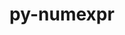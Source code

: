 ---
title: "py-numexpr"
layout: cache
categories: [package, develop-2024-03-24]
meta: {"versions": ["2.8.4"], "compilers": ["apple-clang@=15.0.0", "gcc@=11.1.0", "gcc@=11.4.0", "gcc@=7.5.0", "gcc@=9.4.0", "oneapi@=2024.0.0"], "oss": ["ubuntu18.04", "ubuntu20.04", "ubuntu22.04", "ventura"], "platforms": ["darwin", "linux"], "targets": ["aarch64", "neoverse_v1", "neoverse_v2", "ppc64le", "x86_64_v3"], "stacks": ["data-vis-sdk", "e4s", "e4s-neoverse-v2", "e4s-neoverse_v1", "e4s-oneapi", "e4s-power", "e4s-rocm-external", "ml-darwin-aarch64-mps", "ml-linux-x86_64-cpu", "ml-linux-x86_64-cuda", "ml-linux-x86_64-rocm", "radiuss", "root"], "num_specs": 29, "num_specs_by_stack": {"root": 29, "ml-darwin-aarch64-mps": 2, "radiuss": 1, "e4s-power": 4, "data-vis-sdk": 2, "e4s-neoverse_v1": 4, "e4s-neoverse-v2": 4, "e4s-rocm-external": 1, "e4s": 5, "ml-linux-x86_64-rocm": 2, "ml-linux-x86_64-cpu": 3, "ml-linux-x86_64-cuda": 3, "e4s-oneapi": 3}}
spec_details: [{"hash": "u5qb2getpbqe43nj6p6zt2fllfwpxbqu", "compiler": "apple-clang@=15.0.0", "versions": ["2.8.4"], "os": "ventura", "platform": "darwin", "target": "aarch64", "variants": ["build_system=python_pip"], "stacks": ["root", "ml-darwin-aarch64-mps"], "size": "-", "tarball": "https://binaries.spack.io/develop-2024-03-24/build_cache/darwin-ventura-aarch64/apple-clang-15.0.0/py-numexpr-2.8.4/darwin-ventura-aarch64-apple-clang-15.0.0-py-numexpr-2.8.4-u5qb2getpbqe43nj6p6zt2fllfwpxbqu.spack"}, {"hash": "ahshizkl5a4zoih5jgak6wabqowbycnu", "compiler": "apple-clang@=15.0.0", "versions": ["2.8.4"], "os": "ventura", "platform": "darwin", "target": "aarch64", "variants": ["build_system=python_pip"], "stacks": ["root", "ml-darwin-aarch64-mps"], "size": "-", "tarball": "https://binaries.spack.io/develop-2024-03-24/build_cache/darwin-ventura-aarch64/apple-clang-15.0.0/py-numexpr-2.8.4/darwin-ventura-aarch64-apple-clang-15.0.0-py-numexpr-2.8.4-ahshizkl5a4zoih5jgak6wabqowbycnu.spack"}, {"hash": "lqfog657rl5ruelcmk3y6pvhypedhnxy", "compiler": "gcc@=7.5.0", "versions": ["2.8.4"], "os": "ubuntu18.04", "platform": "linux", "target": "x86_64_v3", "variants": ["build_system=python_pip"], "stacks": ["radiuss", "root"], "size": "-", "tarball": "https://binaries.spack.io/develop-2024-03-24/build_cache/linux-ubuntu18.04-x86_64_v3/gcc-7.5.0/py-numexpr-2.8.4/linux-ubuntu18.04-x86_64_v3-gcc-7.5.0-py-numexpr-2.8.4-lqfog657rl5ruelcmk3y6pvhypedhnxy.spack"}, {"hash": "z6ry7j4mfwfrcljbb2jrbftzgukeyouv", "compiler": "gcc@=9.4.0", "versions": ["2.8.4"], "os": "ubuntu20.04", "platform": "linux", "target": "ppc64le", "variants": ["build_system=python_pip"], "stacks": ["e4s-power", "root"], "size": "-", "tarball": "https://binaries.spack.io/develop-2024-03-24/build_cache/linux-ubuntu20.04-ppc64le/gcc-9.4.0/py-numexpr-2.8.4/linux-ubuntu20.04-ppc64le-gcc-9.4.0-py-numexpr-2.8.4-z6ry7j4mfwfrcljbb2jrbftzgukeyouv.spack"}, {"hash": "6g3rhlunzu5i2t6gil7n2cxsw5fo5kly", "compiler": "gcc@=9.4.0", "versions": ["2.8.4"], "os": "ubuntu20.04", "platform": "linux", "target": "ppc64le", "variants": ["build_system=python_pip"], "stacks": ["e4s-power", "root"], "size": "-", "tarball": "https://binaries.spack.io/develop-2024-03-24/build_cache/linux-ubuntu20.04-ppc64le/gcc-9.4.0/py-numexpr-2.8.4/linux-ubuntu20.04-ppc64le-gcc-9.4.0-py-numexpr-2.8.4-6g3rhlunzu5i2t6gil7n2cxsw5fo5kly.spack"}, {"hash": "jvlggdeifcb47ugfmcmhzvlqt6dkj6a4", "compiler": "gcc@=9.4.0", "versions": ["2.8.4"], "os": "ubuntu20.04", "platform": "linux", "target": "ppc64le", "variants": ["build_system=python_pip"], "stacks": ["e4s-power", "root"], "size": "-", "tarball": "https://binaries.spack.io/develop-2024-03-24/build_cache/linux-ubuntu20.04-ppc64le/gcc-9.4.0/py-numexpr-2.8.4/linux-ubuntu20.04-ppc64le-gcc-9.4.0-py-numexpr-2.8.4-jvlggdeifcb47ugfmcmhzvlqt6dkj6a4.spack"}, {"hash": "clzamipf6kwmdnkpfjs7lrwg3n2jitmo", "compiler": "gcc@=9.4.0", "versions": ["2.8.4"], "os": "ubuntu20.04", "platform": "linux", "target": "ppc64le", "variants": ["build_system=python_pip"], "stacks": ["e4s-power", "root"], "size": "-", "tarball": "https://binaries.spack.io/develop-2024-03-24/build_cache/linux-ubuntu20.04-ppc64le/gcc-9.4.0/py-numexpr-2.8.4/linux-ubuntu20.04-ppc64le-gcc-9.4.0-py-numexpr-2.8.4-clzamipf6kwmdnkpfjs7lrwg3n2jitmo.spack"}, {"hash": "mifqdw3bki6y255eytbwy5y3blglogdp", "compiler": "gcc@=11.1.0", "versions": ["2.8.4"], "os": "ubuntu20.04", "platform": "linux", "target": "x86_64_v3", "variants": ["build_system=python_pip"], "stacks": ["data-vis-sdk", "root"], "size": "-", "tarball": "https://binaries.spack.io/develop-2024-03-24/build_cache/linux-ubuntu20.04-x86_64_v3/gcc-11.1.0/py-numexpr-2.8.4/linux-ubuntu20.04-x86_64_v3-gcc-11.1.0-py-numexpr-2.8.4-mifqdw3bki6y255eytbwy5y3blglogdp.spack"}, {"hash": "ygobqyzhmif27dysovqwbbgdqiraonkz", "compiler": "gcc@=11.1.0", "versions": ["2.8.4"], "os": "ubuntu20.04", "platform": "linux", "target": "x86_64_v3", "variants": ["build_system=python_pip"], "stacks": ["data-vis-sdk", "root"], "size": "-", "tarball": "https://binaries.spack.io/develop-2024-03-24/build_cache/linux-ubuntu20.04-x86_64_v3/gcc-11.1.0/py-numexpr-2.8.4/linux-ubuntu20.04-x86_64_v3-gcc-11.1.0-py-numexpr-2.8.4-ygobqyzhmif27dysovqwbbgdqiraonkz.spack"}, {"hash": "csfls7scopqjhy7tgmecpbb6lkqxerpw", "compiler": "gcc@=11.4.0", "versions": ["2.8.4"], "os": "ubuntu22.04", "platform": "linux", "target": "neoverse_v1", "variants": ["build_system=python_pip"], "stacks": ["e4s-neoverse_v1", "root"], "size": "-", "tarball": "https://binaries.spack.io/develop-2024-03-24/build_cache/linux-ubuntu22.04-neoverse_v1/gcc-11.4.0/py-numexpr-2.8.4/linux-ubuntu22.04-neoverse_v1-gcc-11.4.0-py-numexpr-2.8.4-csfls7scopqjhy7tgmecpbb6lkqxerpw.spack"}, {"hash": "kgdzmakpu3mankydyctgltgqnrlxeill", "compiler": "gcc@=11.4.0", "versions": ["2.8.4"], "os": "ubuntu22.04", "platform": "linux", "target": "neoverse_v1", "variants": ["build_system=python_pip"], "stacks": ["e4s-neoverse_v1", "root"], "size": "-", "tarball": "https://binaries.spack.io/develop-2024-03-24/build_cache/linux-ubuntu22.04-neoverse_v1/gcc-11.4.0/py-numexpr-2.8.4/linux-ubuntu22.04-neoverse_v1-gcc-11.4.0-py-numexpr-2.8.4-kgdzmakpu3mankydyctgltgqnrlxeill.spack"}, {"hash": "w2y5t756wnip24ojtaruxhh3opmj5hj5", "compiler": "gcc@=11.4.0", "versions": ["2.8.4"], "os": "ubuntu22.04", "platform": "linux", "target": "neoverse_v1", "variants": ["build_system=python_pip"], "stacks": ["e4s-neoverse_v1", "root"], "size": "-", "tarball": "https://binaries.spack.io/develop-2024-03-24/build_cache/linux-ubuntu22.04-neoverse_v1/gcc-11.4.0/py-numexpr-2.8.4/linux-ubuntu22.04-neoverse_v1-gcc-11.4.0-py-numexpr-2.8.4-w2y5t756wnip24ojtaruxhh3opmj5hj5.spack"}, {"hash": "ljhiyakot22ecuwivin3avn4d3u37xkk", "compiler": "gcc@=11.4.0", "versions": ["2.8.4"], "os": "ubuntu22.04", "platform": "linux", "target": "neoverse_v1", "variants": ["build_system=python_pip"], "stacks": ["e4s-neoverse_v1", "root"], "size": "-", "tarball": "https://binaries.spack.io/develop-2024-03-24/build_cache/linux-ubuntu22.04-neoverse_v1/gcc-11.4.0/py-numexpr-2.8.4/linux-ubuntu22.04-neoverse_v1-gcc-11.4.0-py-numexpr-2.8.4-ljhiyakot22ecuwivin3avn4d3u37xkk.spack"}, {"hash": "byjnxke74auc3eluxv3atwnqcgw6ubfv", "compiler": "gcc@=11.4.0", "versions": ["2.8.4"], "os": "ubuntu22.04", "platform": "linux", "target": "neoverse_v2", "variants": ["build_system=python_pip"], "stacks": ["e4s-neoverse-v2", "root"], "size": "-", "tarball": "https://binaries.spack.io/develop-2024-03-24/build_cache/linux-ubuntu22.04-neoverse_v2/gcc-11.4.0/py-numexpr-2.8.4/linux-ubuntu22.04-neoverse_v2-gcc-11.4.0-py-numexpr-2.8.4-byjnxke74auc3eluxv3atwnqcgw6ubfv.spack"}, {"hash": "cpkmkur222yjjxhegtpzwhoysmqcdhfn", "compiler": "gcc@=11.4.0", "versions": ["2.8.4"], "os": "ubuntu22.04", "platform": "linux", "target": "neoverse_v2", "variants": ["build_system=python_pip"], "stacks": ["e4s-neoverse-v2", "root"], "size": "-", "tarball": "https://binaries.spack.io/develop-2024-03-24/build_cache/linux-ubuntu22.04-neoverse_v2/gcc-11.4.0/py-numexpr-2.8.4/linux-ubuntu22.04-neoverse_v2-gcc-11.4.0-py-numexpr-2.8.4-cpkmkur222yjjxhegtpzwhoysmqcdhfn.spack"}, {"hash": "4n4x2s5h6sdnyx5hfcjtsnjkmsq2preu", "compiler": "gcc@=11.4.0", "versions": ["2.8.4"], "os": "ubuntu22.04", "platform": "linux", "target": "neoverse_v2", "variants": ["build_system=python_pip"], "stacks": ["e4s-neoverse-v2", "root"], "size": "-", "tarball": "https://binaries.spack.io/develop-2024-03-24/build_cache/linux-ubuntu22.04-neoverse_v2/gcc-11.4.0/py-numexpr-2.8.4/linux-ubuntu22.04-neoverse_v2-gcc-11.4.0-py-numexpr-2.8.4-4n4x2s5h6sdnyx5hfcjtsnjkmsq2preu.spack"}, {"hash": "ho5wbfrsgyytka33qrwat3n33gi2zaat", "compiler": "gcc@=11.4.0", "versions": ["2.8.4"], "os": "ubuntu22.04", "platform": "linux", "target": "neoverse_v2", "variants": ["build_system=python_pip"], "stacks": ["e4s-neoverse-v2", "root"], "size": "-", "tarball": "https://binaries.spack.io/develop-2024-03-24/build_cache/linux-ubuntu22.04-neoverse_v2/gcc-11.4.0/py-numexpr-2.8.4/linux-ubuntu22.04-neoverse_v2-gcc-11.4.0-py-numexpr-2.8.4-ho5wbfrsgyytka33qrwat3n33gi2zaat.spack"}, {"hash": "5z7f5jucwzd6p4fa5u2bor343p6t4c6b", "compiler": "gcc@=11.4.0", "versions": ["2.8.4"], "os": "ubuntu22.04", "platform": "linux", "target": "x86_64_v3", "variants": ["build_system=python_pip"], "stacks": ["e4s-rocm-external", "root"], "size": "-", "tarball": "https://binaries.spack.io/develop-2024-03-24/build_cache/linux-ubuntu22.04-x86_64_v3/gcc-11.4.0/py-numexpr-2.8.4/linux-ubuntu22.04-x86_64_v3-gcc-11.4.0-py-numexpr-2.8.4-5z7f5jucwzd6p4fa5u2bor343p6t4c6b.spack"}, {"hash": "q24ycxf7jjc52icfs275askuoezavc5f", "compiler": "gcc@=11.4.0", "versions": ["2.8.4"], "os": "ubuntu22.04", "platform": "linux", "target": "x86_64_v3", "variants": ["build_system=python_pip"], "stacks": ["e4s", "root"], "size": "-", "tarball": "https://binaries.spack.io/develop-2024-03-24/build_cache/linux-ubuntu22.04-x86_64_v3/gcc-11.4.0/py-numexpr-2.8.4/linux-ubuntu22.04-x86_64_v3-gcc-11.4.0-py-numexpr-2.8.4-q24ycxf7jjc52icfs275askuoezavc5f.spack"}, {"hash": "jfg4utzduivdy5kwgjfm3aqf4b6mcuti", "compiler": "gcc@=11.4.0", "versions": ["2.8.4"], "os": "ubuntu22.04", "platform": "linux", "target": "x86_64_v3", "variants": ["build_system=python_pip"], "stacks": ["e4s", "root"], "size": "-", "tarball": "https://binaries.spack.io/develop-2024-03-24/build_cache/linux-ubuntu22.04-x86_64_v3/gcc-11.4.0/py-numexpr-2.8.4/linux-ubuntu22.04-x86_64_v3-gcc-11.4.0-py-numexpr-2.8.4-jfg4utzduivdy5kwgjfm3aqf4b6mcuti.spack"}, {"hash": "upysx25vpept7qawt32nljoyaudbmxp7", "compiler": "gcc@=11.4.0", "versions": ["2.8.4"], "os": "ubuntu22.04", "platform": "linux", "target": "x86_64_v3", "variants": ["build_system=python_pip"], "stacks": ["e4s", "root"], "size": "-", "tarball": "https://binaries.spack.io/develop-2024-03-24/build_cache/linux-ubuntu22.04-x86_64_v3/gcc-11.4.0/py-numexpr-2.8.4/linux-ubuntu22.04-x86_64_v3-gcc-11.4.0-py-numexpr-2.8.4-upysx25vpept7qawt32nljoyaudbmxp7.spack"}, {"hash": "4rxev5zvnsqunoiq3vvuktjc5aara7ge", "compiler": "gcc@=11.4.0", "versions": ["2.8.4"], "os": "ubuntu22.04", "platform": "linux", "target": "x86_64_v3", "variants": ["build_system=python_pip"], "stacks": ["e4s", "root"], "size": "-", "tarball": "https://binaries.spack.io/develop-2024-03-24/build_cache/linux-ubuntu22.04-x86_64_v3/gcc-11.4.0/py-numexpr-2.8.4/linux-ubuntu22.04-x86_64_v3-gcc-11.4.0-py-numexpr-2.8.4-4rxev5zvnsqunoiq3vvuktjc5aara7ge.spack"}, {"hash": "373ql2tvhrj5pvry3edb3j4366htynb5", "compiler": "gcc@=11.4.0", "versions": ["2.8.4"], "os": "ubuntu22.04", "platform": "linux", "target": "x86_64_v3", "variants": ["build_system=python_pip"], "stacks": ["ml-linux-x86_64-rocm", "ml-linux-x86_64-cpu", "root", "ml-linux-x86_64-cuda"], "size": "-", "tarball": "https://binaries.spack.io/develop-2024-03-24/build_cache/linux-ubuntu22.04-x86_64_v3/gcc-11.4.0/py-numexpr-2.8.4/linux-ubuntu22.04-x86_64_v3-gcc-11.4.0-py-numexpr-2.8.4-373ql2tvhrj5pvry3edb3j4366htynb5.spack"}, {"hash": "hd5esrz2cmd5mvoueucos4mlf6u3f6im", "compiler": "gcc@=11.4.0", "versions": ["2.8.4"], "os": "ubuntu22.04", "platform": "linux", "target": "x86_64_v3", "variants": ["build_system=python_pip"], "stacks": ["ml-linux-x86_64-cpu", "root", "ml-linux-x86_64-cuda"], "size": "-", "tarball": "https://binaries.spack.io/develop-2024-03-24/build_cache/linux-ubuntu22.04-x86_64_v3/gcc-11.4.0/py-numexpr-2.8.4/linux-ubuntu22.04-x86_64_v3-gcc-11.4.0-py-numexpr-2.8.4-hd5esrz2cmd5mvoueucos4mlf6u3f6im.spack"}, {"hash": "6n7bryxepiuazr6kfk7v4a7woxaivbzu", "compiler": "gcc@=11.4.0", "versions": ["2.8.4"], "os": "ubuntu22.04", "platform": "linux", "target": "x86_64_v3", "variants": ["build_system=python_pip"], "stacks": ["ml-linux-x86_64-rocm", "ml-linux-x86_64-cpu", "root", "ml-linux-x86_64-cuda"], "size": "-", "tarball": "https://binaries.spack.io/develop-2024-03-24/build_cache/linux-ubuntu22.04-x86_64_v3/gcc-11.4.0/py-numexpr-2.8.4/linux-ubuntu22.04-x86_64_v3-gcc-11.4.0-py-numexpr-2.8.4-6n7bryxepiuazr6kfk7v4a7woxaivbzu.spack"}, {"hash": "a7p33mkbwkfzd3dmmy3xvj5vwvw5fnhi", "compiler": "gcc@=11.4.0", "versions": ["2.8.4"], "os": "ubuntu22.04", "platform": "linux", "target": "x86_64_v3", "variants": ["build_system=python_pip"], "stacks": ["e4s", "root"], "size": "-", "tarball": "https://binaries.spack.io/develop-2024-03-24/build_cache/linux-ubuntu22.04-x86_64_v3/gcc-11.4.0/py-numexpr-2.8.4/linux-ubuntu22.04-x86_64_v3-gcc-11.4.0-py-numexpr-2.8.4-a7p33mkbwkfzd3dmmy3xvj5vwvw5fnhi.spack"}, {"hash": "bgimj2ekgsm2lk6jyidby7dlswsmq2v3", "compiler": "oneapi@=2024.0.0", "versions": ["2.8.4"], "os": "ubuntu22.04", "platform": "linux", "target": "x86_64_v3", "variants": ["build_system=python_pip"], "stacks": ["e4s-oneapi", "root"], "size": "-", "tarball": "https://binaries.spack.io/develop-2024-03-24/build_cache/linux-ubuntu22.04-x86_64_v3/oneapi-2024.0.0/py-numexpr-2.8.4/linux-ubuntu22.04-x86_64_v3-oneapi-2024.0.0-py-numexpr-2.8.4-bgimj2ekgsm2lk6jyidby7dlswsmq2v3.spack"}, {"hash": "cfzxulkva6wtnvwrydbz3ltnbi7trwgd", "compiler": "oneapi@=2024.0.0", "versions": ["2.8.4"], "os": "ubuntu22.04", "platform": "linux", "target": "x86_64_v3", "variants": ["build_system=python_pip"], "stacks": ["e4s-oneapi", "root"], "size": "-", "tarball": "https://binaries.spack.io/develop-2024-03-24/build_cache/linux-ubuntu22.04-x86_64_v3/oneapi-2024.0.0/py-numexpr-2.8.4/linux-ubuntu22.04-x86_64_v3-oneapi-2024.0.0-py-numexpr-2.8.4-cfzxulkva6wtnvwrydbz3ltnbi7trwgd.spack"}, {"hash": "vq2ugvrcss2jxaibl4codh3sd3rfo27k", "compiler": "oneapi@=2024.0.0", "versions": ["2.8.4"], "os": "ubuntu22.04", "platform": "linux", "target": "x86_64_v3", "variants": ["build_system=python_pip"], "stacks": ["e4s-oneapi", "root"], "size": "-", "tarball": "https://binaries.spack.io/develop-2024-03-24/build_cache/linux-ubuntu22.04-x86_64_v3/oneapi-2024.0.0/py-numexpr-2.8.4/linux-ubuntu22.04-x86_64_v3-oneapi-2024.0.0-py-numexpr-2.8.4-vq2ugvrcss2jxaibl4codh3sd3rfo27k.spack"}]
---